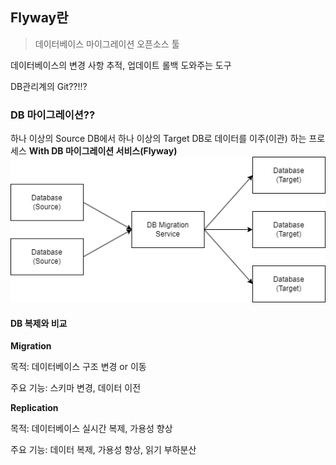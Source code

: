 ## Flyway란
> 데이터베이스 마이그레이션 오픈소스 툴

데이터베이스의 변경 사항 추적, 업데이트 롤백 도와주는 도구

DB관리계의 Git??!!?

### DB 마이그레이션??
하나 이상의 Source DB에서 하나 이상의 Target DB로 데이터를 이주(이관) 하는 프로세스 **With DB 마이그레이션 서비스(Flyway)**
![dbMigration](dbMigration.png)

#### DB 복제와 비교
**Migration**

목적: 데이터베이스 구조 변경 or 이동

주요 기능: 스키마 변경, 데이터 이전

**Replication**

목적: 데이터베이스 실시간 복제, 가용성 향상

주요 기능: 데이터 복제, 가용성 향상, 읽기 부하분산
